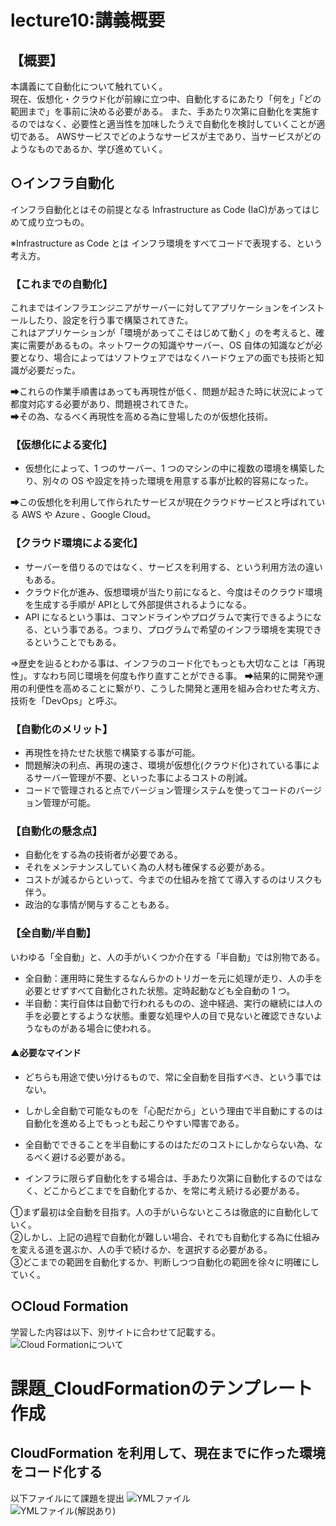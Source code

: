 # lecture10:講義概要

## 【概要】
本講義にて自動化について触れていく。  
現在、仮想化・クラウド化が前線に立つ中、自動化するにあたり「何を」「どの範囲まで」を事前に決める必要がある。
また、手あたり次第に自動化を実施するのではなく、必要性と適当性を加味したうえで自動化を検討していくことが適切である。
AWSサービスでどのようなサービスが主であり、当サービスがどのようなものであるか、学び進めていく。


## ○インフラ自動化
インフラ自動化とはその前提となる Infrastructure as Code (IaC)があってはじめて成り立つもの。

※Infrastructure as Code とは
インフラ環境をすべてコードで表現する、という考え方。

### 【これまでの自動化】
これまではインフラエンジニアがサーバーに対してアプリケーションをインストールしたり、設定を行う事で構築されてきた。  
これはアプリケーションが「環境があってこそはじめて動く」のを考えると、確実に需要があるもの。ネットワークの知識やサーバー、OS 自体の知識などが必要となり、場合によってはソフトウェアではなくハードウェアの面でも技術と知識が必要だった。  
  
➡これらの作業手順書はあっても再現性が低く、問題が起きた時に状況によって都度対応する必要があり、問題視されてきた。  
➡その為、なるべく再現性を高める為に登場したのが仮想化技術。

### 【仮想化による変化】
- 仮想化によって、1 つのサーバー、1 つのマシンの中に複数の環境を構築したり、別々の OS や設定を持った環境を用意する事が比較的容易になった。

➡この仮想化を利用して作られたサービスが現在クラウドサービスと呼ばれている AWS や Azure 、Google Cloud。

### 【クラウド環境による変化】
- サーバーを借りるのではなく、サービスを利用する、という利用方法の違いもある。
- クラウド化が進み、仮想環境が当たり前になると、今度はそのクラウド環境を生成する手順が APIとして外部提供されるようになる。
- API になるという事は、コマンドラインやプログラムで実行できるようになる、という事である。つまり、プログラムで希望のインフラ環境を実現できるということでもある。
  
⇒歴史を辿るとわかる事は、インフラのコード化でもっとも大切なことは「再現性」。すなわち同じ環境を何度も作り直すことができる事。
➡結果的に開発や運用の利便性を高めることに繋がり、こうした開発と運用を組み合わせた考え方、技術を「DevOps」と呼ぶ。

### 【自動化のメリット】
- 再現性を持たせた状態で構築する事が可能。
- 問題解決の利点、再現の速さ、環境が仮想化(クラウド化)されている事によるサーバー管理が不要、といった事によるコストの削減。
- コードで管理されると点でバージョン管理システムを使ってコードのバージョン管理が可能。

### 【自動化の懸念点】
- 自動化をする為の技術者が必要である。
- それをメンテナンスしていく為の人材も確保する必要がある。
- コストが減るからといって、今までの仕組みを捨てて導入するのはリスクも伴う。
- 政治的な事情が関与することもある。

### 【全自動/半自動】
いわゆる「全自動」と、人の手がいくつか介在する「半自動」では別物である。

- 全自動：運用時に発生するなんらかのトリガーを元に処理が走り、人の手を必要とせずすべて自動化された状態。定時起動なども全自動の 1 つ。
- 半自動：実行自体は自動で行われるものの、途中経過、実行の継続には人の手を必要とするような状態。重要な処理や人の目で見ないと確認できないようなものがある場合に使われる。

#### ▲必要なマインド
- どちらも用途で使い分けるもので、常に全自動を目指すべき、という事ではない。
- しかし全自動で可能なものを「心配だから」という理由で半自動にするのは自動化を進める上でもっとも起こりやすい障害である。
- 全自動でできることを半自動にするのはただのコストにしかならない為、なるべく避ける必要がある。


- インフラに限らず自動化をする場合は、手あたり次第に自動化するのではなく、どこからどこまでを自動化するか、を常に考え続ける必要がある。

①まず最初は全自動を目指す。人の手がいらないところは徹底的に自動化していく。  
②しかし、上記の過程で自動化が難しい場合、それでも自動化する為に仕組みを変える道を選ぶか、人の手で続けるか、を選択する必要がある。  
③どこまでの範囲を自動化するか、判断しつつ自動化の範囲を徐々に明確にしていく。  

## ○Cloud Formation

学習した内容は以下、別サイトに合わせて記載する。
![Cloud Formationについて](https://kakuya07218.xsrv.jp/aws.cloudmemo/2024/02/22/%e8%87%aa%e5%8b%95%e5%8c%96%e3%82%b5%e3%83%bc%e3%83%93%e3%82%b9/#CloudFormation)

# 課題_CloudFormationのテンプレート作成
## CloudFormation を利用して、現在までに作った環境をコード化する

以下ファイルにて課題を提出
![YMLファイル](https://github.com/SMYT-BT/My-initiative/blob/main/OnlineSchool_Raisetech/Raisetech%E8%AA%B2%E9%A1%8C/lecture10/YML%E3%83%95%E3%82%A1%E3%82%A4%E3%83%AB/lecture10_cloudformation.yml)  
![YMLファイル(解説あり)](https://github.com/SMYT-BT/My-initiative/blob/main/OnlineSchool_Raisetech/Raisetech%E8%AA%B2%E9%A1%8C/lecture10/YML%E3%83%95%E3%82%A1%E3%82%A4%E3%83%AB/lecture10_cloudformation_Description.yml)